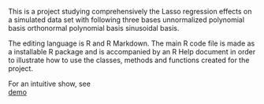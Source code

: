 This is a project studying comprehensively the Lasso regression effects on a simulated data set with following three bases 
unnormalized polynomial basis
orthonormal polynomial basis
sinusoidal basis.

The editing language is R and R Markdown. The main R code file is made as a installable R package and is accompanied by an R Help document in order to illustrate how to use the classes, methods and functions created for the project.

For an intuitive show, see  
[demo](https://alsaxian.github.io/LassoWithDifferentBasis_R/ProjetLasso.html)

